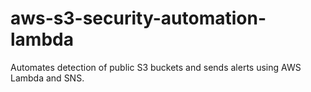 # aws-s3-security-automation-lambda
Automates detection of public S3 buckets and sends alerts using AWS Lambda and SNS.
